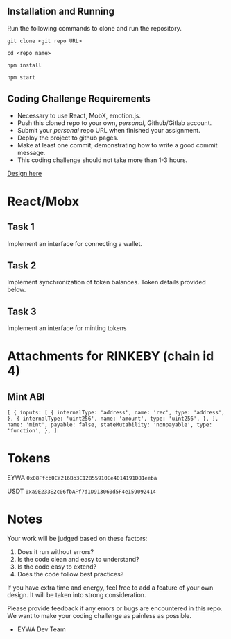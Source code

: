 ## Installation and Running

Run the following commands to clone and run the repository.

`git clone <git repo URL>`

`cd <repo name>`

`npm install`

`npm start`

## Coding Challenge Requirements

- Necessary to use React, MobX, emotion.js.
- Push this cloned repo to your own, _personal_, Github/Gitlab account.
- Submit your _personal_ repo URL when finished your assignment.
- Deploy the project to github pages.  
- Make at least one commit, demonstrating how to write a good commit message.
- This coding challenge should not take more than 1-3 hours.

[Design here](https://www.figma.com/file/3TosUvbudovwl9dXjGE7Zl/Untitled?node-id=0%3A1)

# React/Mobx

## Task 1

Implement an interface for connecting a wallet.

## Task 2

Implement synchronization of token balances. Token details provided below.

## Task 3

Implement an interface for minting tokens

# Attachments for RINKEBY (chain id 4)
## Mint ABI

`
[
    {
        inputs: [
        {
            internalType: 'address',
            name: 'rec',
            type: 'address',
        },
        {
            internalType: 'uint256',
            name: 'amount',
            type: 'uint256',
        },
    ],
    name: 'mint',
    payable: false,
    stateMutability: 'nonpayable',
    type: 'function',
    },
]
`

# Tokens

EYWA `0x08Ffcb0Ca216Bb3C12855910Ee4014191D81eeba`

USDT `0xa9E233E2c06fbAFf7d1D913060d5F4e159092414`

# Notes

Your work will be judged based on these factors:

1. Does it run without errors?
2. Is the code clean and easy to understand?
3. Is the code easy to extend?
4. Does the code follow best practices?

If you have extra time and energy, feel free to add a feature of your own design. It will be taken into strong consideration.


Please provide feedback if any errors or bugs are encountered in this repo. We want to make your coding challenge as painless as possible.

- EYWA Dev Team